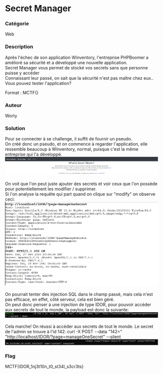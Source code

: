 # Secret Manager

### Catégorie

Web

### Description

Après l'échec de son application Winventory, l'entreprise PHPBoomer a amélioré sa sécurité et a développé une nouvelle application.<br/>
Secret Manager vous permet de stocké vos secrets sans que personne puisse y accéder<br/>
Connaissant leur passé, on sait que la sécurité n'est pas maître chez eux..<br/>
Vous pouvez tester l'application?

Format : MCTF{}

### Auteur 

Worty

### Solution

Pour se connecter à se challenge, il suffit de fournir un pseudo.<br/>
On créé donc un pseudo, et on commence à regarder l'application, elle ressemble beaucoup à Winventory, normal, puisque c'est la même entreprise qui l'a développé.<br/>
![alt](mainpage.png)
<br/><br/>
On voit que l'on peut juste ajouter des secrets et voir ceux que l'on possède pour potentiellement les modifier / supprimer.<br/>
Si l'on analyse la requête qui part quand on clique sur "modify" on observe ceci:<br/>
![alt](request.png)
<br/><br/>
On pourrait tenter des injection SQL dans le champ passé, mais cela n'est pas efficace, en effet, côté serveur, cela est bien géré.<br/>
On peut donc penser à une injection de type IDOR, pour pouvoir accéder aux secrets de tout le monde, la payload est donc la suivante:<br/>
![alt](payload.png)
<br/><br/>
Cela marche! On réussi à accéder aux secrets de tout le monde. Le secret de l'admin se trouve à l'id 142:
curl -X POST --data "142=" "http://localhost/IDOR/?page=manageOneSecret" --silent<br/>
![alt](flag.png)

### Flag

MCTF{IDOR_1nj3t10n_t0_st34l_s3cr3ts}